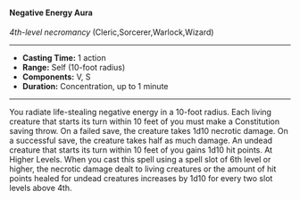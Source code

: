 #### Negative Energy Aura
*4th-level necromancy* (Cleric,Sorcerer,Warlock,Wizard)
___
- **Casting Time:** 1 action
- **Range:** Self (10-foot radius)
- **Components:** V, S
- **Duration:** Concentration, up to 1 minute
---
You radiate life-stealing negative energy in a 10-foot
radius. Each living creature that starts its turn
within 10 feet of you must make a Constitution
saving throw. On a failed save, the creature takes
1d10 necrotic damage. On a successful save, the
creature takes half as much damage.
An undead creature that starts its turn within 10
feet of you gains 1d10 hit points.
At Higher Levels.  When you cast this spell using
a spell slot of 6th level or higher, the necrotic
damage dealt to living creatures or the amount of
hit points healed for undead creatures increases by
1d10 for every two slot levels above 4th.
